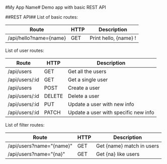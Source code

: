 #My App Name#
Demo app with basic REST API

##REST API##
List of basic routes:

**Route**|**HTTP**|**Description**
---|---|---
/api/hello?name={name}|GET|Print hello, {name} !

List of user routes:

**Route**|**HTTP**|**Description**
---|---|---
/api/users|GET|Get all the users
/api/users/:id|GET|Get a single user
/api/users|POST|Create a user
/api/users/:id|DELETE|Delete a user
/api/users/:id|PUT|Update a user with new info
/api/users/:id|PATCH|Update a user with specific new info

List of filter routes:

**Route**|**HTTP**|**Description**
---|---|---
/api/users?name="{name}"|GET|Get {name} match in users
/api/users?name="{na}"|GET|Get {na} like users

